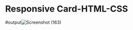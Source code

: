 # Responsive Card-HTML-CSS
#output![Screenshot (163)](https://user-images.githubusercontent.com/77507461/199792882-cd279b02-eda6-4ec4-b169-f5ccb20f07ff.png)
